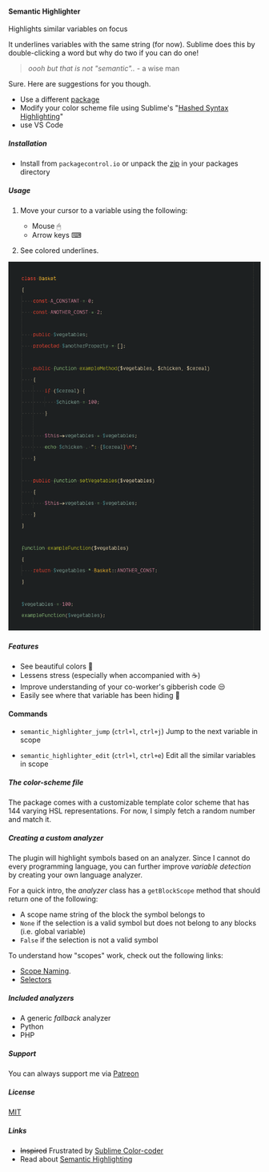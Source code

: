 #### Semantic Highlighter

Highlights similar variables on focus

It underlines variables with the same string (for now).
Sublime does this by double-clicking a word but why do two if you can do one!

> *oooh but that is not "semantic"..* - a wise man

Sure. Here are suggestions for you though.

- Use a different [package](https://github.com/vprimachenko/Sublime-Colorcoder)
- Modify your color scheme file using Sublime's "[Hashed Syntax Highlighting](https://www.sublimetext.com/docs/3/color_schemes.html#hashed_syntax_highlighting)"
- use VS Code

##### Installation

- Install from `packagecontrol.io` or unpack the [zip](https://github.com/kapitanluffy/sublime-semantic-highlighter/archive/master.zip) in your packages directory

##### Usage

1. Move your cursor to a variable using the following:

    - Mouse 🖱
    - Arrow keys ⌨

2. See colored underlines.

![Preview](preview.gif)

##### Features

- See beautiful colors 🌈
- Lessens stress (especially when accompanied with ☕)
- Improve understanding of your co-worker's gibberish code 😒
- Easily see where that variable has been hiding 👀

#### Commands

- `semantic_highlighter_jump` (`ctrl+l`, `ctrl+j`)
Jump to the next variable in scope

- `semantic_highlighter_edit` (`ctrl+l`, `ctrl+e`)
Edit all the similar variables in scope

##### The color-scheme file

The package comes with a customizable template color scheme that has 144 varying HSL representations.
For now, I simply fetch a random number and match it.

##### Creating a custom analyzer

The plugin will highlight symbols based on an analyzer. Since I cannot do every programming language,
you can further improve *variable detection* by creating your own language analyzer.

For a quick intro, the *analyzer* class has a `getBlockScope` method that should return one of the following:

- A scope name string of the block the symbol belongs to
- `None` if the selection is a valid symbol but does not belong to any blocks (i.e. global variable)
- `False` if the selection is not a valid symbol

To understand how "scopes" work, check out the following links:

- [Scope Naming](https://www.sublimetext.com/docs/3/scope_naming.html).
- [Selectors](https://www.sublimetext.com/docs/3/selectors.html)

##### Included analyzers

- A generic *fallback* analyzer
- Python
- PHP

##### Support

You can always support me via [Patreon](https://www.patreon.com/kapitanluffy)

##### License

[MIT](LICENSE)

##### Links
- ~~Inspired~~ Frustrated by [Sublime Color-coder](https://github.com/vprimachenko/Sublime-Colorcoder)
- Read about [Semantic Highlighting](https://zwabel.wordpress.com/2009/01/08/c-ide-evolution-from-syntax-highlighting-to-semantic-highlighting/)
